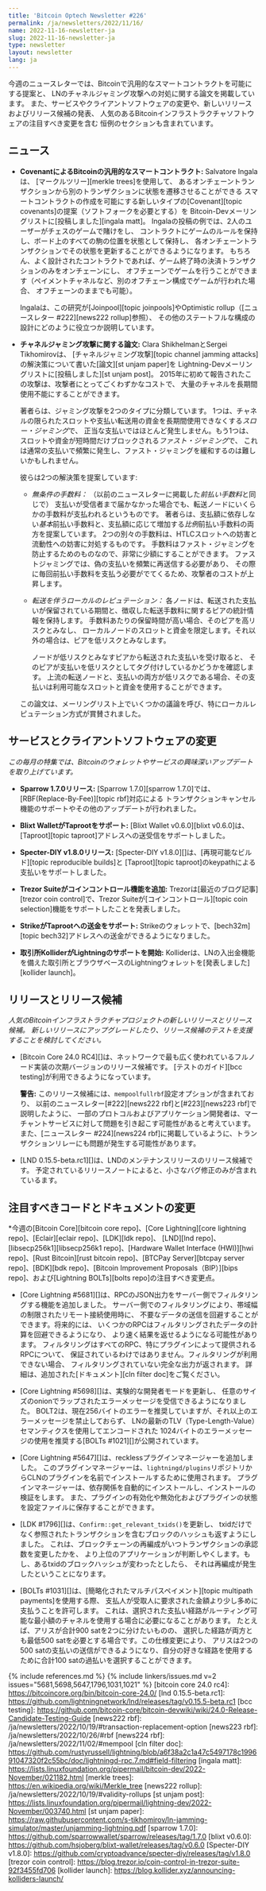 ```yaml
---
title: 'Bitcoin Optech Newsletter #226'
permalink: /ja/newsletters/2022/11/16/
name: 2022-11-16-newsletter-ja
slug: 2022-11-16-newsletter-ja
type: newsletter
layout: newsletter
lang: ja
---
```

今週のニュースレターでは、Bitcoinで汎用的なスマートコントラクトを可能にする提案と、
LNのチャネルジャミング攻撃への対処に関する論文を掲載しています。
また、サービスやクライアントソフトウェアの変更や、新しいリリースおよびリリース候補の発表、
人気のあるBitcoinインフラストラクチャソフトウェアの注目すべき変更を含む
恒例のセクションも含まれています。

## ニュース

- **CovenantによるBitcoinの汎用的なスマートコントラクト:** Salvatore Ingalaは、
  [マークルツリー][merkle trees]を使用して、
  あるオンチェーントランザクションから別のトランザクションに状態を遷移させることができる
  スマートコントラクトの作成を可能にする新しいタイプの[Covenant][topic covenants]の提案（ソフトフォークを必要とする）を
  Bitcoin-Devメーリングリストに[投稿しました][ingala matt]。
  Ingalaの投稿の例では、2人のユーザーがチェスのゲームで賭けをし、
  コントラクトにゲームのルールを保持し、ボード上のすべての駒の位置を状態として保持し、
  各オンチェーントランザクションでその状態を更新することができるようになります。
  もちろん、よく設計されたコントラクトであれば、ゲーム終了時の決済トランザクションのみをオンチェーンにし、
  オフチェーンでゲームを行うことができます（ペイメントチャネルなど、別のオフチェーン構成でゲームが行われた場合、
  オフチェーンのままでも可能）。

  Ingalaは、この研究が[Joinpool][topic joinpools]やOptimistic rollup（[ニュースレター #222][news222 rollup]参照）、
  その他のステートフルな構成の設計にどのように役立つか説明しています。

- **<!--paper-about-channel-jamming-attacks-->チャネルジャミング攻撃に関する論文:**
  Clara ShikhelmanとSergei Tikhomirovは、
  [チャネルジャミング攻撃][topic channel jamming attacks]の解決策について書いた[論文][st unjam paper]を
  Lightning-Devメーリングリストに[投稿しました][st unjam post]。
  2015年に初めて報告されたこの攻撃は、攻撃者にとってごくわずかなコストで、
  大量のチャネルを長期間使用不能にすることができます。

  著者らは、ジャミング攻撃を2つのタイプに分類しています。
  1つは、チャネルの限られたスロットや支払い転送用の資金を長期間使用できなくする*スロー・ジャミング*で、
  正当な支払いではほとんど発生しません。もう1つは、スロットや資金が短時間だけブロックされる*ファスト・ジャミング*で、
  これは通常の支払いで頻繁に発生し、ファスト・ジャミングを緩和するのは難しいかもしれません。

  彼らは2つの解決策を提案しています:

    - *<!--unconditional-fees-->無条件の手数料：* （以前のニュースレターに掲載した*前払い手数料*と同じで）
      支払いが受信者まで届かなかった場合でも、転送ノードにいくらかの手数料が支払われるというものです。
      著者らは、支払額に依存しない*基本*前払い手数料と、支払額に応じて増加する*比例*前払い手数料の両方を提案しています。
      2つの別々の手数料は、HTLCスロットへの妨害と流動性への妨害に対処するものです。
      手数料はファスト・ジャミングを防止するためのものなので、非常に少額にすることができます。
      ファストジャミングでは、偽の支払いを頻繁に再送信する必要があり、
      その際に毎回前払い手数料を支払う必要がでてくるため、攻撃者のコストが上昇します。

    - *<!--local-reputation-with-forwarding-->転送を伴うローカルのレピュテーション：*
      各ノードは、転送された支払いが保留されている期間と、徴収した転送手数料に関するピアの統計情報を保持します。
      手数料あたりの保留時間が高い場合、そのピアを高リスクとみなし、
      ローカルノードのスロットと資金を限定します。それ以外の場合は、ピアを低リスクとみなします。

      ノードが低リスクとみなすピアから転送された支払いを受け取ると、
      そのピアが支払いを低リスクとしてタグ付けしているかどうかを確認します。
      上流の転送ノードと、支払いの両方が低リスクである場合、その支払いは利用可能なスロットと資金を使用することができます。

  この論文は、メーリングリスト上でいくつかの議論を呼び、特にローカルレピュテーション方式が賞賛されました。

## サービスとクライアントソフトウェアの変更

*この毎月の特集では、Bitcoinのウォレットやサービスの興味深いアップデートを取り上げています。*

- **Sparrow 1.7.0リリース:**
  [Sparrow 1.7.0][sparrow 1.7.0]では、[RBF(Replace-By-Fee)][topic rbf]対応による
  トランザクションキャンセル機能のサポートやその他のアップデートが行われました。

- **Blixt WalletがTaprootをサポート:**
  [Blixt Wallet v0.6.0][blixt v0.6.0]は、[Taproot][topic taproot]アドレスへの送受信をサポートしました。

- **Specter-DIY v1.8.0リリース:**
  [Specter-DIY v1.8.0][]は、[再現可能なビルド][topic reproducible builds]と
  [Taproot][topic taproot]のkeypathによる支払いをサポートしました。

- **Trezor Suiteがコインコントロール機能を追加:**
  Trezorは[最近のブログ記事][trezor coin control]で、Trezor
  Suiteが[コインコントロール][topic coin selection]機能をサポートしたことを発表しました。

- **StrikeがTaprootへの送金をサポート:**
  Strikeのウォレットで、[bech32m][topic bech32]アドレスへの送金ができるようになりました。

- **取引所KolliderがLightningのサポートを開始:**
  Kolliderは、LNの入出金機能を備えた取引所とブラウザベースのLightningウォレットを[発表しました][kollider launch]。

## リリースとリリース候補

*人気のBitcoinインフラストラクチャプロジェクトの新しいリリースとリリース候補。
新しいリリースにアップグレードしたり、リリース候補のテストを支援することを検討してください。*

- [Bitcoin Core 24.0 RC4][]は、ネットワークで最も広く使われているフルノード実装の次期バージョンのリリース候補です。
  [テストのガイド][bcc testing]が利用できるようになっています。

  **警告:** このリリース候補には、`mempoolfullrbf`設定オプションが含まれており、
  以前のニュースレター[#222][news222 rbf]と[#223][news223 rbf]で説明したように、
  一部のプロトコルおよびアプリケーション開発者は、マーチャントサービスに対して問題を引き起こす可能性があると考えています。
  また、[ニュースレター #224][news224 rbf]に掲載しているように、トランザクションリレーにも問題が発生する可能性があります。

- [LND 0.15.5-beta.rc1][]は、LNDのメンテナンスリリースのリリース候補です。
  予定されているリリースノートによると、小さなバグ修正のみが含まれているます。

## 注目すべきコードとドキュメントの変更

*今週の[Bitcoin Core][bitcoin core repo]、[Core
Lightning][core lightning repo]、[Eclair][eclair repo]、[LDK][ldk repo]、
[LND][lnd repo]、[libsecp256k1][libsecp256k1 repo]、[Hardware Wallet
Interface (HWI)][hwi repo]、[Rust Bitcoin][rust bitcoin repo]、[BTCPay
Server][btcpay server repo]、[BDK][bdk repo]、[Bitcoin Improvement
Proposals（BIP）][bips repo]、および[Lightning BOLTs][bolts repo]の注目すべき変更点。

- [Core Lightning #5681][]は、RPCのJSON出力をサーバー側でフィルタリングする機能を追加しました。
  サーバー側でのフィルタリングにより、帯域幅の制限されたリモート接続使用時に、
  不要なデータの送信を回避することができます。将来的には、
  いくつかのRPCはフィルタリングされたデータの計算を回避できるようになり、
  より速く結果を返せるようになる可能性があります。
  フィルタリングはすべてのRPC、特にプラグインによって提供されるRPCについて、
  保証されているわけではありません。フィルタリングが利用できない場合、
  フィルタリングされていない完全な出力が返されます。
  詳細は、追加された[ドキュメント][cln filter doc]をご覧ください。

- [Core Lightning #5698][]は、実験的な開発者モードを更新し、
  任意のサイズのonionでラップされたエラーメッセージを受信できるようになりました。
  BOLT2は、現在256バイトのエラーを推奨していますが、それ以上のエラーメッセージを禁止しておらず、
  LNの最新のTLV（Type-Length-Value）セマンティクスを使用してエンコードされた
  1024バイトのエラーメッセージの使用を推奨する[BOLTs #1021][]が公開されています。

- [Core Lightning #5647][]は、recklessプラグインマネージャーを追加しました。
  このプラグインマネージャーは、`lightningd/plugins`リポジトリからCLNのプラグインを名前でインストールするために使用されます。
  プラグインマネージャーは、依存関係を自動的にインストールし、インストールの検証をします。
  また、プラグインの有効化や無効化およびプラグインの状態を設定ファイルに保存することができます。

- [LDK #1796][]は、`Confirm::get_relevant_txids()`を更新し、
  txidだけでなく参照されたトランザクションを含むブロックのハッシュも返すようにしました。
  これは、ブロックチェーンの再編成がいつトランザクションの承認数を変更したかを、
  より上位のアプリケーションが判断しやくします。もし、あるtxidのブロックハッシュが変わったとしたら、
  それは再編成が発生したということになります。

- [BOLTs #1031][]は、[簡略化されたマルチパスペイメント][topic multipath payments]を使用する際、
  支払人が受取人に要求された金額より少し多めに支払うことを許可します。
  これは、選択された支払い経路がルーティング可能な最小額のチャネルを使用する場合に必要になることがあります。
  たとえば、アリスが合計900 satを2つに分けたいものの、
  選択した経路が両方とも最低500 satを必要とする場合です。この仕様変更により、
  アリスは2つの500 satの支払いの送信ができるようになり、自分の好きな経路を使用するために合計100 satの過払いを選択することができます。

{% include references.md %}
{% include linkers/issues.md v=2 issues="5681,5698,5647,1796,1031,1021" %}
[bitcoin core 24.0 rc4]: https://bitcoincore.org/bin/bitcoin-core-24.0/
[lnd 0.15.5-beta.rc1]: https://github.com/lightningnetwork/lnd/releases/tag/v0.15.5-beta.rc1
[bcc testing]: https://github.com/bitcoin-core/bitcoin-devwiki/wiki/24.0-Release-Candidate-Testing-Guide
[news222 rbf]: /ja/newsletters/2022/10/19/#transaction-replacement-option
[news223 rbf]: /ja/newsletters/2022/10/26/#rbf
[news224 rbf]: /ja/newsletters/2022/11/02/#mempool
[cln filter doc]: https://github.com/rustyrussell/lightning/blob/a6f38a2c1a47c5497178c199691047320f2c55bc/doc/lightningd-rpc.7.md#field-filtering
[ingala matt]: https://lists.linuxfoundation.org/pipermail/bitcoin-dev/2022-November/021182.html
[merkle trees]: https://en.wikipedia.org/wiki/Merkle_tree
[news222 rollup]: /ja/newsletters/2022/10/19/#validity-rollups
[st unjam post]: https://lists.linuxfoundation.org/pipermail/lightning-dev/2022-November/003740.html
[st unjam paper]: https://raw.githubusercontent.com/s-tikhomirov/ln-jamming-simulator/master/unjamming-lightning.pdf
[sparrow 1.7.0]: https://github.com/sparrowwallet/sparrow/releases/tag/1.7.0
[blixt v0.6.0]: https://github.com/hsjoberg/blixt-wallet/releases/tag/v0.6.0
[Specter-DIY v1.8.0]: https://github.com/cryptoadvance/specter-diy/releases/tag/v1.8.0
[trezor coin control]: https://blog.trezor.io/coin-control-in-trezor-suite-92f3455fd706
[kollider launch]: https://blog.kollider.xyz/announcing-kolliders-launch/

